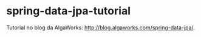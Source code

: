 # spring-data-jpa-tutorial

Tutorial no blog da AlgaWorks: http://blog.algaworks.com/spring-data-jpa/.

